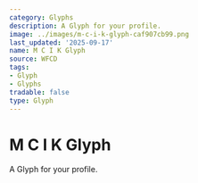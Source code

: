 ```yaml
---
category: Glyphs
description: A Glyph for your profile.
image: ../images/m-c-i-k-glyph-caf907cb99.png
last_updated: '2025-09-17'
name: M C I K Glyph
source: WFCD
tags:
- Glyph
- Glyphs
tradable: false
type: Glyph
---
```


# M C I K Glyph

A Glyph for your profile.

